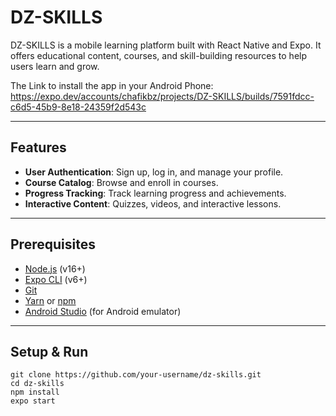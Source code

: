 # DZ-SKILLS

DZ-SKILLS is a mobile learning platform built with React Native and Expo. It offers educational content, courses, and skill-building resources to help users learn and grow.

The Link to install the app in your Android Phone:
    https://expo.dev/accounts/chafikbz/projects/DZ-SKILLS/builds/7591fdcc-c6d5-45b9-8e18-24359f2d543c

---

## Features
- **User Authentication**: Sign up, log in, and manage your profile.
- **Course Catalog**: Browse and enroll in courses.
- **Progress Tracking**: Track learning progress and achievements.
- **Interactive Content**: Quizzes, videos, and interactive lessons.

---

## Prerequisites
- [Node.js](https://nodejs.org/) (v16+)
- [Expo CLI](https://docs.expo.dev/get-started/installation/) (v6+)
- [Git](https://git-scm.com/)
- [Yarn](https://yarnpkg.com/) or [npm](https://www.npmjs.com/)
- [Android Studio](https://developer.android.com/studio) (for Android emulator)

---

## Setup & Run

    git clone https://github.com/your-username/dz-skills.git
    cd dz-skills
    npm install
    expo start
